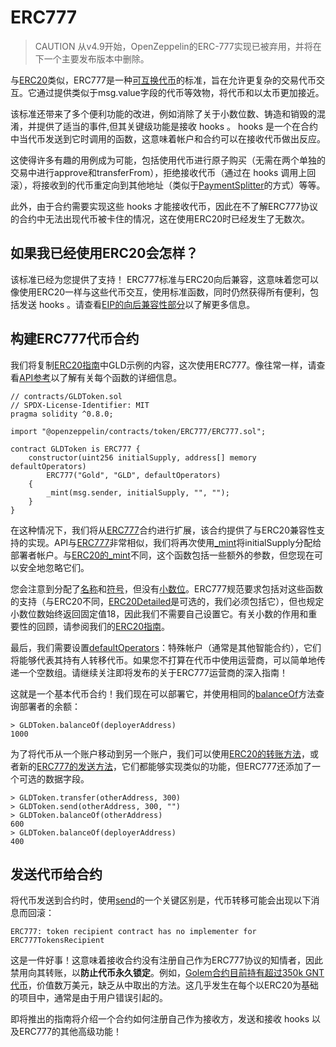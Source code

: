 # ERC777
> CAUTION
从v4.9开始，OpenZeppelin的ERC-777实现已被弃用，并将在下一个主要发布版本中删除。

与[ERC20](./ERC20/ERC20.md)类似，ERC777是一种[可互换代币](./Tokens.md#不同类型的代币)的标准，旨在允许更复杂的交易代币交互。它通过提供类似于msg.value字段的代币等效物，将代币和以太币更加接近。

该标准还带来了多个便利功能的改进，例如消除了关于小数位数、铸造和销毁的混淆，并提供了适当的事件,但其关键级功能是接收 hooks 。 hooks 是一个在合约中当代币发送到它时调用的函数，这意味着帐户和合约可以在接收代币做出反应。

这使得许多有趣的用例成为可能，包括使用代币进行原子购买（无需在两个单独的交易中进行approve和transferFrom），拒绝接收代币（通过在 hooks 调用上回滚），将接收到的代币重定向到其他地址（类似于[PaymentSplitter](#发送代币给合约)的方式）等等。

此外，由于合约需要实现这些 hooks 才能接收代币，因此在不了解ERC777协议的合约中无法出现代币被卡住的情况，这在使用ERC20时已经发生了无数次。

## 如果我已经使用ERC20会怎样？
该标准已经为您提供了支持！ ERC777标准与ERC20向后兼容，这意味着您可以像使用ERC20一样与这些代币交互，使用标准函数，同时仍然获得所有便利，包括发送 hooks 。请查看[EIP的向后兼容性部分](https://eips.ethereum.org/EIPS/eip-777#backward-compatibility)以了解更多信息。

## 构建ERC777代币合约
我们将复制[ERC20指南](./ERC20/ERC20.md#构建erc20代币合约)中GLD示例的内容，这次使用ERC777。像往常一样，请查看[API参考](../API/ERC777.md)以了解有关每个函数的详细信息。
```
// contracts/GLDToken.sol
// SPDX-License-Identifier: MIT
pragma solidity ^0.8.0;

import "@openzeppelin/contracts/token/ERC777/ERC777.sol";

contract GLDToken is ERC777 {
    constructor(uint256 initialSupply, address[] memory defaultOperators)
        ERC777("Gold", "GLD", defaultOperators)
    {
        _mint(msg.sender, initialSupply, "", "");
    }
}
```

在这种情况下，我们将从[ERC777](../API/ERC777.md#erc777)合约进行扩展，该合约提供了与ERC20兼容性支持的实现。API与[ERC777](../API/ERC777.md)非常相似，我们将再次使用[_mint](../API/ERC777.md#_mintaddress-account-uint256-amount-bytes-userdata-bytes-operatordata)将initialSupply分配给部署者帐户。与[ERC20的_mint](../API/ERC20.md#_mintaddress-account-uint256-amount)不同，这个函数包括一些额外的参数，但您现在可以安全地忽略它们。

您会注意到分配了[名称](../API/ERC777.md#name-→-string)和[符号](../API/ERC777.md#symbol-→-string)，但没有[小数位](../API/ERC777.md#decimals-→-uint8)。ERC777规范要求包括对这些函数的支持（与ERC20不同，[ERC20Detailed](../API/ERC20.md)是可选的，我们必须包括它），但也规定小数位数始终返回固定值18，因此我们不需要自己设置它。有关小数的作用和重要性的回顾，请参阅我们的[ERC20指南](./ERC20/ERC20.md#关于小数点)。

最后，我们需要设置[defaultOperators](../API/ERC777.md#defaultoperators-→-address)：特殊帐户（通常是其他智能合约），它们将能够代表其持有人转移代币。如果您不打算在代币中使用运营商，可以简单地传递一个空数组。请继续关注即将发布的关于ERC777运营商的深入指南！

这就是一个基本代币合约！我们现在可以部署它，并使用相同的[balanceOf](../API/ERC20.md#balanceofaddress-account-→-uint256)方法查询部署者的余额：
```
> GLDToken.balanceOf(deployerAddress)
1000
```

为了将代币从一个账户移动到另一个账户，我们可以使用[ERC20的转账方法](../API/ERC777.md#transferaddress-recipient-uint256-amount-→-bool)，或者新的[ERC777的发送方法](../API/ERC777.md#sendaddress-recipient-uint256-amount-bytes-data)，它们都能够实现类似的功能，但ERC777还添加了一个可选的数据字段。
```
> GLDToken.transfer(otherAddress, 300)
> GLDToken.send(otherAddress, 300, "")
> GLDToken.balanceOf(otherAddress)
600
> GLDToken.balanceOf(deployerAddress)
400
```

## 发送代币给合约
将代币发送到合约时，使用[send](../API/ERC777.md#sendaddress-recipient-uint256-amount-bytes-data)的一个关键区别是，代币转移可能会出现以下消息而回滚：
```
ERC777: token recipient contract has no implementer for ERC777TokensRecipient
```

这是一件好事！这意味着接收合约没有注册自己作为ERC777协议的知情者，因此禁用向其转账，以**防止代币永久锁定**。例如，[Golem合约目前持有超过350k GNT代币](https://etherscan.io/token/0xa74476443119A942dE498590Fe1f2454d7D4aC0d?a=0xa74476443119A942dE498590Fe1f2454d7D4aC0d)，价值数万美元，缺乏从中取出的方法。这几乎发生在每个以ERC20为基础的项目中，通常是由于用户错误引起的。

即将推出的指南将介绍一个合约如何注册自己作为接收方，发送和接收 hooks 以及ERC777的其他高级功能！